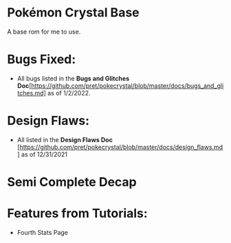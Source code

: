 # Pokémon Crystal Base

A base rom for me to use.

# Bugs Fixed:

* All bugs listed in the **Bugs and Glitches Doc**[https://github.com/pret/pokecrystal/blob/master/docs/bugs_and_glitches.md] as of 1/2/2022.

# Design Flaws: 

* All listed in the **Design Flaws Doc** [https://github.com/pret/pokecrystal/blob/master/docs/design_flaws.md] as of 12/31/2021

# Semi Complete Decap

# Features from Tutorials:

* Fourth Stats Page

